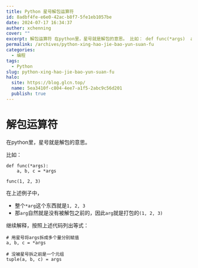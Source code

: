 ```yaml
---
title: Python 星号解包运算符
id: 8adbf4fe-e6e0-42ac-b8f7-5fe1eb1057be
date: 2024-07-17 16:34:37
auther: xchenning
cover: ""
excerpt: 解包运算符 在python里，星号就是解包的意思。 比如： def func(*args)	a, b, c = *argsfunc(1, 2, 3) 在上述例子中， 整个*arg这个东西就是1, 2, 3 那arg自然就是没有被解包之前的，因此arg就是打包的(1, 2, 3) 继续解释，
permalink: /archives/python-xing-hao-jie-bao-yun-suan-fu
categories:
  - 编程
tags:
  - Python
slug: python-xing-hao-jie-bao-yun-suan-fu
halo:
  site: https://blog.glcn.top/
  name: 5ea3410f-c804-4ee7-a1f5-2abc9c56d201
  publish: true
---
```


# 解包运算符

在python里，星号就是解包的意思。

比如：

```
def func(*args):
	a, b, c = *args

func(1, 2, 3)
```

在上述例子中，

+ 整个`*arg`这个东西就是`1, 2, 3`
+ 那`arg`自然就是没有被解包之前的，因此`arg`就是打包的`(1, 2, 3)`

继续解释，按照上述代码列出等式：

```
# 用星号将args拆成多个量分别赋值
a, b, c = *args

# 没被星号拆之前是一个元组
tuple(a, b, c) = args
```